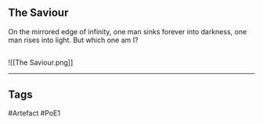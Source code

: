 ## The Saviour
On the mirrored edge of infinity, one man sinks forever into darkness, one man rises into light.
But which one am I?
##
![[The Saviour.png]]

---
## Tags
#Artefact
#PoE1